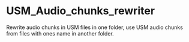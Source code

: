 # USM_Audio_chunks_rewriter
Rewrite audio chunks in USM files in one folder, use USM audio chunks from files with ones name in another folder.
